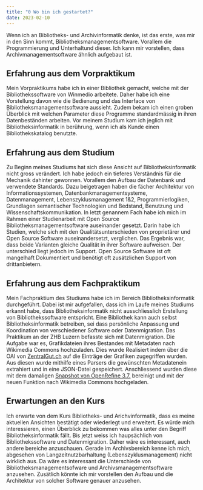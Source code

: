 ```yaml
---
title: "0 Wo bin ich gestartet?"
date: 2023-02-10
---
```


Wenn ich an Bibliotheks- und Archivinformatik denke, ist das erste, was mir in den Sinn kommt, Bibliotheksmanagementsoftware. Vorallem die Programmierung und Unterhaltund dieser. Ich kann mir vorstellen, dass Archivmanagementsoftware ähnlich aufgebaut ist.

## Erfahrung aus dem Vorpraktikum
Mein Vorpraktikums habe ich in einer Bibliothek gemacht, welche mit der Bibliothekssoftware von Winmedio arbeitete. Daher habe ich eine Vorstellung davon wie die Bedienung und das Interface von Bibliotheksmanagementsoftware aussieht. Zudem bekam ich einen groben Überblick mit welchen Parameter diese Programme standardmässig in ihren Datenbeständen arbeiten. Vor meinem Studium kam ich jeglich mit Bibliotheksinformatik in berührung, wenn ich als Kunde einen Bibliothekskatalog benutzte.

## Erfahrung aus dem Studium
Zu Beginn meines Studiums hat sich diese Ansicht auf Bibliotheksinformatik nicht gross verändert. Ich habe jedoch ein tieferes Verständnis für die Mechanik dahinter gewonnen. Vorallem den Aufbau der Datenbank und verwendete Standards. Dazu beigetragen haben die fächer Architektur von Informationssystemen, Datenbankmanagementsysteme, Datenmanagement, Lebenszyklusmanagement 1&2, Programmierlogiken, Grundlagen semantischer Technologien und Bedstand, Benutzung und Wissenschaftskommunikation. In letzt genannem Fach habe ich mich im Rahmen einer Studienarbeit mit Open Source Bibliotheksmanagementsoftware auseinander gesetzt. Darin habe ich Studien, welche sich mit den Qualitätsunterschieden von proprietärer und Open Source Software auseinandersetzt, verglichen. Das Ergebnis war, dass beide Varianten gleiche Qualität in ihrer Software aufweisen. Der unterschied liegt jedoch im Support. Open Source Software ist oft mangelhaft Dokumentiert und benötigt oft zusätzlichen Support von drittanbietern.


## Erfahrung aus dem Fachpraktikum
Mein Fachpraktium des Studiums habe ich im Bereich Bibliotheksinformatik durchgeführt. Dabei ist mir aufgefallen, dass ich im Laufe meines Studiums erkannt habe, dass Bibliotheksinformatik nicht ausschliesslich Erstellung von Bibliothekssoftware entspricht. Eine Bibliothek kann auch selbst Bibliotheksinformatik betreiben, sei dass persönliche Anpassung und Koordination von verschiedener Software oder Datenmigration. Das Praktikum an der ZHB Luzern befasste sich mit Datenmigration. Die Aufgabe war es, Grafikdateien ihres Bestandes mit Metadaten nach Wikimedia Commons hochzuladen. Dies wurde Realisiert indem über die OAI von [ZentralGut.ch](https://zentralgut.ch/ZHB_Grafik/) auf die Einträge der Grafiken zugegriffen wurden. Aus diesen wurde mithilfe eines Parsers die gewünschten Metadatenein extrahiert und in eine JSON-Datei gespeichert. Anschliessend wurden diese mit dem damaligen [Snapshot von OpenRefine 3.7.](https://outreach.wikimedia.org/wiki/GLAM/Newsletter/June_2022/Contents/Structured_Data_on_Wikimedia_Commons_report) bereinigt und mit der neuen Funktion nach Wikimedia Commons hochgeladen.


## Erwartungen an den Kurs
Ich erwarte von dem Kurs Bibliotheks- und Arichvinformatik, dass es meine aktuellen Ansichten bestätigt oder wiederlegt und erweitert. Es würde mich interessieren, einen Überblick zu bekommen was alles unter den Begriff Bibliotheksinformatik fällt. Bis jetzt weiss ich haupsächlich von Bibliothekssoftware und Datenmigration. Daher wäre es interessant, auch andere bereiche anzuschauen. Gerade im Archivsbereich kenne ich mich, abgesehen von Langzeitnutzbarhaltung (Lebenszyklusmanagement) nicht wirklich aus. Da wäre es interessant die Unterschiede von Bibliotheksmanagementsofware und Archivsmanagementsoftware anzusehen. Zusätlich könnte ich mir vorstellen den Aufbau und die Architektur von solcher Software genauer anzusehen.
